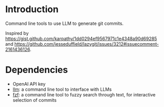# Introduction

Command line tools to use LLM to generate git commits.

Inspired by https://gist.github.com/karpathy/1dd0294ef9567971c1e4348a90d69285 and https://github.com/jesseduffield/lazygit/issues/3212#issuecomment-2161436126.

# Dependencies

- OpenAI API key
- [llm](https://github.com/simonw/llm): a command line tool to interface with LLMs
- [fzf](https://github.com/junegunn/fzf): a command line tool to fuzzy search through text, for interactive selection of commits
